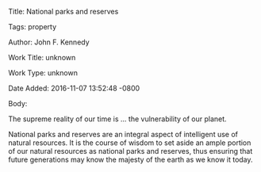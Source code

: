 Title:  National parks and reserves

Tags:   property

Author: John F. Kennedy

Work Title: unknown

Work Type: unknown

Date Added: 2016-11-07 13:52:48 -0800

Body: 

The supreme reality of our time is ... the vulnerability of our planet. 

National parks and reserves are an integral aspect of intelligent use of natural resources. It is the course of wisdom to set aside an ample portion of our natural resources as national parks and reserves, thus ensuring that future generations may know the majesty of the earth as we know it today.
